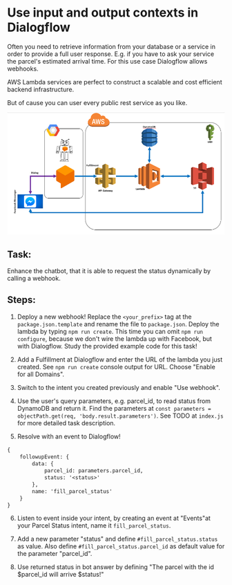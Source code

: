 # Use input and output contexts in Dialogflow

Often you need to retrieve information from your database or a service
in order to provide a full user response. E.g. if you have to ask your
service the parcel's estimated arrival time. For this use case
Dialogflow allows webhooks.

AWS Lambda services are perfect to construct a scalable and cost
efficient backend infrastructure.

But of cause you can user every public rest service as you like.

![image](Archithekture.png)

## Task:

Enhance the chatbot, that it is able to request the status dynamically
by calling a webhook.

## Steps:

1. Deploy a new webhook! Replace the `<your_prefix>` tag at the
   `package.json.template` and rename the file to `package.json`. Deploy
   the lambda by typing `npm run create`. This time you can omit `npm
   run configure`, because we don't wire the lambda up with Facebook,
   but with Dialogflow. Study the provided example code for this task!

2. Add a Fulfillment at Dialogflow and enter the URL of the lambda you
   just created. See `npm run create` console output for URL. Choose
   "Enable for all Domains".

3. Switch to the intent you created previously and enable "Use webhook".

4. Use the user's query parameters, e.g. parcel_id, to read status from
   DynamoDB and return it. Find the parameters at `const parameters =
   objectPath.get(req, 'body.result.parameters')`. See TODO at
   `index.js` for more detailed task description.

5. Resolve with an event to Dialogflow!
``` 
{
    followupEvent: {
        data: {
            parcel_id: parameters.parcel_id,
            status: '<status>'
        },
        name: 'fill_parcel_status'
    }
}
```

6. Listen to event inside your intent, by creating an event at
   "Events"at your Parcel Status intent, name it `fill_parcel_status`.

7. Add a new parameter "status" and define `#fill_parcel_status.status`
   as value. Also define `#fill_parcel_status.parcel_id` as default
   value for the parameter "parcel_id".

8. Use returned status in bot answer by defining "The parcel with the id
   $parcel_id will arrive $status!"
